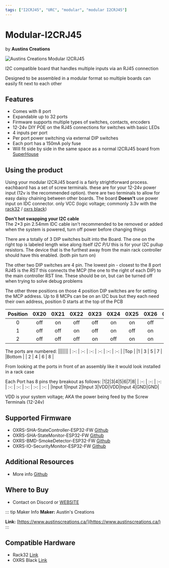 ```yaml
---
tags: ["I2CRJ45", "URC", "modular", "modular I2CRJ45"]
---
```

# Modular-I2CRJ45
<p class="maker">by <b>Austins Creations</b></p>

<!-- Board Image -->
![Austins Creations Modular I2CRJ45](/images/austins-creations/modular_I2CRJ45.jpg)

<!-- Board Description -->
I2C compatible board that handles multiple inputs via an RJ45 connection

Designed to be assembled in a modular format so multiple boards can easily fit next to each other

## Features
- Comes with 8 port
- Expandable up to 32 ports
- Firmware supports multiple types of switches, contacts, encoders
- 12-24v DIY POE on the RJ45 connections for switches with basic LEDs
- 4 inputs per port
- Per port power switching via external DIP switches
- Each port has a 150mA poly fuse
- Will fit side by side in the same space as a normal I2CRJ45 board from [SuperHouse](/docs/hardware/input-devices/I2CRJ45.md)

## Using the product
Using your modular I2CRJ45 board is a fairly strightforward process. eachbaord has a set of screw terminals. these are for your 12-24v power input (12v is the recommended option). there are two terminals to allow for easy daisy chaining between other boards. The board **Doesn't** use power input on IDC connector. only VCC (logic voltage; commonly 3.3v with the [rack32](/docs/hardware/controllers/rack32.md) / [oxrs black](/docs/hardware/controllers/oxrs-black.md))

**Don't hot swapping your I2C cable**<br />
The 2*3 pin 2.54mm IDC cable isn't recommended to be removed or added when the system is powered, turn off power before changing things

There are a totally of 3 DIP switches built into the Board. The one on the right top is labeled length wise along itself *I2C P/U* this is for your I2C pullup resistors. The device that is the furthest away from the main rack controller should have this enabled. (both pin turn on)

The other two DIP switches are 4 pin. The lowest pin - closest to the 8 port RJ45 is the *RST* this connects the MCP (the one to the right of each DIP) to the main controller RST line. These should be on, but can be turned off when trying to solve debug problems

The other three positions on those 4 position DIP switches are for setting the MCP address. Up to 8 MCPs can be on an I2C bus but they each need their own address, position 0 starts at the top of the PCB

| Position | 0X20 | 0X21 | 0X22 | 0X23 | 0X24 | 0X25 | 0X26 | 0X27 |
| :-: | :-: | :-: | :-: | :-: | :-: | :-: | :-: | :-: |
| 0 | off | on | off | off | on | on | off | on |
| 1 | off | off | on | off | on | off | on | on |
| 2 | off | off | off | on | off | on | on | on |

The ports are numbered:
|||||||
| :-: | :-: | :-: | :-: | :-: | :-: |
|Top | |1 | 3 | 5 | 7 |
|Bottom | | 2 | 4 | 6 | 8 |

From looking at the ports in front of an assembly like it would look installed in a rack case

Each Port has 8 pins they breakout as follows:
|1|2|3|4|5|6|7|8|
| :-: | :-: | :-: | :-: | :-: | :-: | :-: | :-: |
|Input 1|Input 2|Input 3|VDD|VDD|Input 4|GND|GND|

VDD is your system voltage; AKA the power being feed by the Screw Terminals (12-24v)

## Supported Firmware
- OXRS-SHA-StateController-ESP32-FW  [Github](https://github.com/SuperHouse/OXRS-SHA-StateController-ESP32-FW)
- OXRS-SHA-StateMonitor-ESP32-FW [Github](https://github.com/SuperHouse/OXRS-SHA-StateMonitor-ESP32-FW)
- OXRS-BMD-SmokeDetector-ESP32-FW [Github](https://github.com/Bedrock-Media-Designs/OXRS-BMD-SmokeDetector-ESP32-FW)
- OXRS-IO-SecurityMonitor-ESP32-FW [Github](https://github.com/austinscreations/OXRS-AC-SecurityMonitor-ESP32-FW)

## Additional Resources
- More info [Github](https://github.com/austinscreations/Modular-I2CRJ45)

## Where to Buy
- Contact on Discord or [WEBSITE](https://www.austinscreations.ca/)

<!-- ## FAQs
:::
TODO - to supply some FAQ's
::: -->

::: tip Maker Info
**Maker:** Austin's Creations

**Link:** [https://www.austinscreations.ca/](https://www.austinscreations.ca/)
:::

## Compatible Hardware
- Rack32 [Link](/docs/hardware/controllers/rack32.md)
- OXRS Black [Link](/docs/hardware/controllers/oxrs-black.md)
